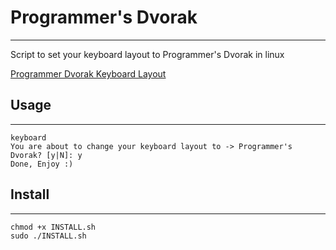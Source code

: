 # Programmer's Dvorak
----

Script to set your keyboard layout to Programmer's Dvorak in linux

[Programmer Dvorak Keyboard Layout](https://www.kaufmann.no/roland/dvorak/)


## Usage

----

```
keyboard
You are about to change your keyboard layout to -> Programmer's Dvorak? [y|N]: y
Done, Enjoy :)
```

## Install

----

```
chmod +x INSTALL.sh
sudo ./INSTALL.sh
```